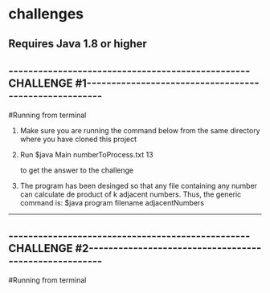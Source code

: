 # challenges
Requires Java 1.8 or higher
------------------------------------------------------------------------------------------------------------------------------------------------------
-------------------------------------------------CHALLENGE #1------------------------------------------------------
------------------------------------------------------------------------------------------------------------------------------------------------------
#Running from terminal
1. Make sure you are running the command below from the same directory where you have cloned this project
2. Run 
                $java Main numberToProcess.txt 13 
                
   to get the answer to the challenge
4. The program has been desinged so that any file containing any number can calculate de product of k adjacent numbers. Thus, the generic command is:
                $java program filename adjacentNumbers 
        
------------------------------------------------------------------------------------------------------------------------------------------------------
-------------------------------------------------CHALLENGE #2------------------------------------------------------
------------------------------------------------------------------------------------------------------------------------------------------------------
#Running from terminal
